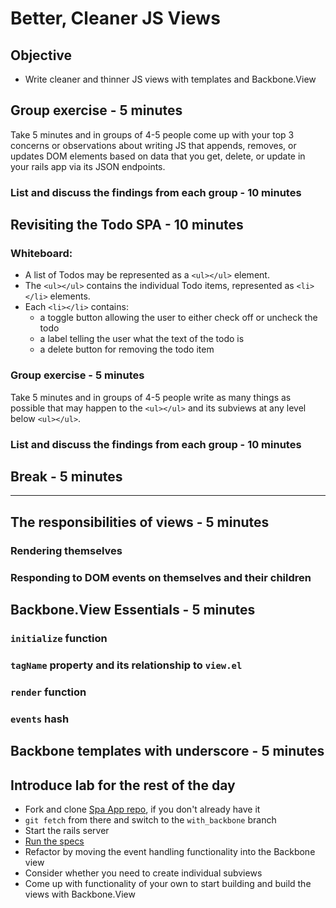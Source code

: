 # Better, Cleaner JS Views

## Objective

* Write cleaner and thinner JS views with templates and Backbone.View

## Group exercise - 5 minutes

Take 5 minutes and in groups of 4-5 people come up with your top 3 concerns or observations about writing JS that appends, removes, or updates DOM elements based on data that you get, delete, or update in your rails app via its JSON endpoints.

### List and discuss the findings from each group - 10 minutes

## Revisiting the Todo SPA - 10 minutes

### Whiteboard:

* A list of Todos may be represented as a `<ul></ul>` element. 
* The `<ul></ul>` contains the individual Todo items, represented as `<li></li>` elements.
* Each `<li></li>` contains:
	* a toggle button allowing the user to either check off or uncheck the todo
	* a label telling the user what the text of the todo is
	* a delete button for removing the todo item
	
### Group exercise - 5 minutes

Take 5 minutes and in groups of 4-5 people write as many things as possible that may happen to the `<ul></ul>` and its subviews at any level below `<ul></ul>`.

### List and discuss the findings from each group - 10 minutes

## Break - 5 minutes
---
## The responsibilities of views - 5 minutes

### Rendering themselves

### Responding to DOM events on themselves and their children

## Backbone.View Essentials - 5 minutes

### `initialize` function
### `tagName` property and its relationship to `view.el`
### `render` function
### `events` hash

## Backbone templates with underscore - 5 minutes

## Introduce lab for the rest of the day

* Fork and clone [Spa App repo](https://github.com/wdi-sf-jan-2014/todo_spa), if you don't already have it
* `git fetch` from there and switch to the `with_backbone` branch
* Start the rails server
* [Run the specs](http://localhost:3000/specs)
* Refactor by moving the event handling functionality into the Backbone view
* Consider whether you need to create individual subviews
* Come up with functionality of your own to start building and build the views with Backbone.View

